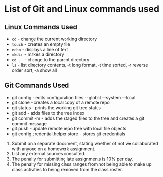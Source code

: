# List of Git and Linux commands used

## Linux Commands Used

* `cd` - change the current working directory
* `touch` - creates an empty file
* `echo` - displays a line of text
* `mkdir` - makes a directory
* `cd ..` - change to the parent directory
* `ls` - list directory contents, -t long format, -t time sorted, -r reverse order sort, -a show all

## Git Commands Used

* git config - edits configuration files --global --system --local
* git clone - creates a local copy of a remote repo
* git status - prints the working git tree status
* git add - adds files to the tree index
* git commit -m - adds the staged files to the tree and creates a git commit message
* git push - update remote repo tree with local file objects
* git config credential.helper store - stores git credentials

1. Submit on a separate document, stating whether of not we collaborated with anyone on a homework assignment.
2. List any external sources consulted.
3. The penalty for submitting late assignments is 10% per day.
4. The penalty for missing class ranges from not being able to make up class activities to being removed from the class roster.
